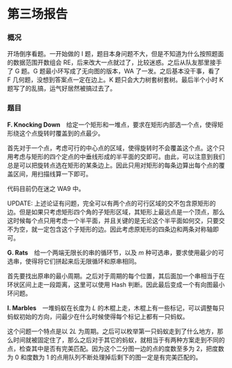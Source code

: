 # 第三场报告

### 概况

开场倒序看题。一开始做的 I 题，题目本身问题不大，但是不知道为什么按照题面的数据范围开数组会 RE，后来改大一点就过了，比较迷惑。之后从队友那里接手了 G 题。G 题最小环写成了无向图的版本，WA 了一发。之后基本没干事，看了 F 几何题，没想到答案点一定在边上。K 题只会大力树套树套树。最后半个小时 K 题写了的乱搞，运气好居然被搞过去了。

### 题目

**F. Knocking Down**　给定一个矩形和一堆点，要求在矩形内部选一个点，使得矩形绕这个点旋转时覆盖到的点最少。

首先对于一个点，考虑可行的中心点的区域，使得旋转时不会覆盖这个点。这个只用考虑与矩形的四个定点的中垂线形成的半平面的交即可。由此，可以注意到我们总是可以把旋转点选在矩形的某条边上。因此只用对矩形的每条边算出每个点的覆盖区间，用扫描线算一下即可。

代码目前仍在迷之 WA9 中。

UPDATE: 上述论证有问题，完全可以有两个点的可行区域的交不包含原矩形的边。但是如果只考虑矩形四个角的子矩形区域，其矩形上最远点是一个顶点，那么这时候每个点只用考虑一个半平面，并且关键的是无论这个半平面如何交，只要交不为空，就一定包含这个子矩形的边。因此考虑原矩形的四条边和两条对称轴即可。

**G. Rats**　给一个两端无限长的串的循环节，以及 $m$ 种可选串，要求使用最少的可选串，使得将它们拼起来后无限循环和原串相同。

首先要找出原串的最小周期。之后对于周期的每个位置，其后面加一个串相当于在环状区间上走一段距离，这里可以使用 Hash 判断。因此最后变成一个有向图最小环问题。

**I. Marbles**　一堆蚂蚁在长度为 $L$ 的木棍上走，木棍上有一些标记，可以调整每只蚂蚁初始的方向，问最少在什么时候使得每个标记上都有一只蚂蚁。

这个问题一个特点是以 $2L$ 为周期。之后可以枚举第一只蚂蚁走到了什么地方，那么时间就被固定住了，那么之后对于其它的蚂蚁，就相当于有两种方案走到不同的点，检查其中是否有完美匹配。因为这个二分图一边的点的度数至多为 $2$，把度数为 $0$ 和度数为 $1$ 的点用队列不断处理掉后剩下的图一定是有完美匹配的。

